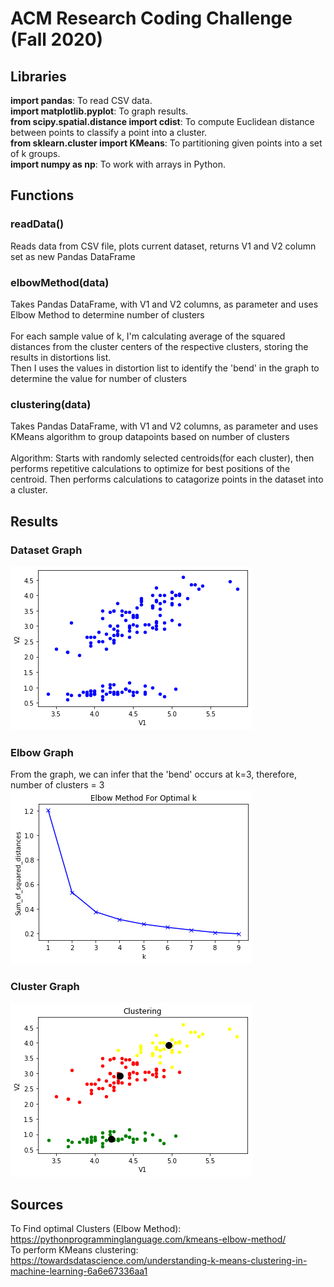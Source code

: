 # ACM Research Coding Challenge (Fall 2020)

## Libraries
<strong>import pandas</strong>: To read CSV data.<br>
<strong>import matplotlib.pyplot</strong>: To graph results.<br>
<strong>from scipy.spatial.distance import cdist</strong>: To compute Euclidean distance between points to classify a point into a cluster.<br>
<strong>from sklearn.cluster import KMeans</strong>: To partitioning given points into a set of k groups.<br>
<strong>import numpy as np</strong>: To work with arrays in Python.<br>

## Functions
### readData()
Reads data from CSV file, plots current dataset, returns V1 and V2 column set as new Pandas DataFrame
<br>

### elbowMethod(data)
Takes Pandas DataFrame, with V1 and V2 columns, as parameter and uses Elbow Method to determine number of clusters<br><br>
For each sample value of k, I'm calculating average of the squared distances from the cluster centers of the respective clusters, storing the results in distortions list.<br>
Then I uses the values in distortion list to identify the 'bend' in the graph to determine the value for number of clusters

### clustering(data)
Takes Pandas DataFrame, with V1 and V2 columns, as parameter and uses KMeans algorithm to group datapoints based on number of clusters
<br><br>
Algorithm: 
Starts with randomly selected centroids(for each cluster), then performs repetitive calculations to optimize for best positions of the centroid. Then performs calculations to catagorize points in the dataset  into a cluster.

## Results
### Dataset Graph
![](images/dataset.png)

### Elbow Graph
From the graph, we can infer that the 'bend' occurs at k=3, therefore, number of clusters = 3
![](images/elbowGraph.png)

### Cluster Graph
![](images/clustering.png)


## Sources
To Find optimal Clusters (Elbow Method):
https://pythonprogramminglanguage.com/kmeans-elbow-method/
<br>
To perform KMeans clustering: 
https://towardsdatascience.com/understanding-k-means-clustering-in-machine-learning-6a6e67336aa1
